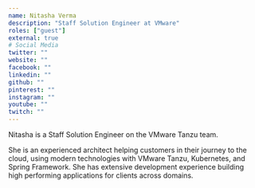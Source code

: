 ```yaml
---
name: Nitasha Verma
description: "Staff Solution Engineer at VMware"
roles: ["guest"]
external: true
# Social Media 
twitter: ""
website: ""
facebook: ""
linkedin: ""
github: ""
pinterest: ""
instagram: ""
youtube: ""
twitch: ""
---
```


<!-- markdownlint-disable MD041-->
Nitasha is a Staff Solution Engineer on the VMware Tanzu team.
 
She is an experienced architect helping customers in their journey to the cloud, using modern technologies with VMware Tanzu, Kubernetes, and Spring Framework. She has extensive development experience building high performing applications for clients across domains.

<!--more-->
